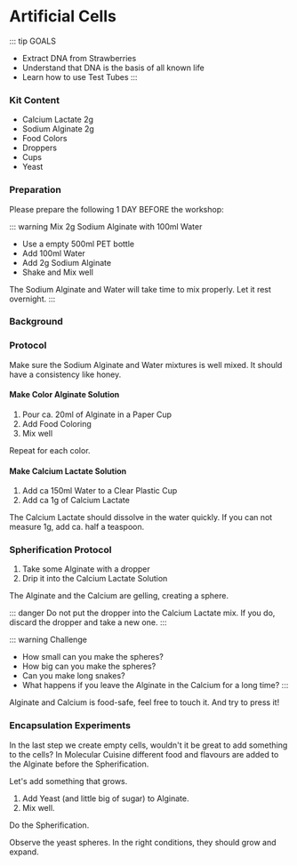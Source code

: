 # Artificial Cells

::: tip GOALS
- Extract DNA from Strawberries
- Understand that DNA is the basis of all known life
- Learn how to use Test Tubes
:::

### Kit Content

- Calcium Lactate 2g
- Sodium Alginate 2g
- Food Colors
- Droppers
- Cups
- Yeast

### Preparation

Please prepare the following 1 DAY BEFORE the workshop:

::: warning Mix 2g Sodium Alginate with 100ml Water
- Use a empty 500ml PET bottle
- Add 100ml Water
- Add 2g Sodium Alginate
- Shake and Mix well

The Sodium Alginate and Water will take time to mix properly. Let it rest overnight.
:::

### Background

### Protocol

Make sure the Sodium Alginate and Water mixtures is well mixed. It should have a consistency like honey.

#### Make Color Alginate Solution

1. Pour ca. 20ml of Alginate in a Paper Cup
2. Add Food Coloring
3. Mix well

Repeat for each color.

#### Make Calcium Lactate Solution

1. Add ca 150ml Water to a Clear Plastic Cup
2. Add ca 1g of Calcium Lactate

The Calcium Lactate should dissolve in the water quickly. If you can not measure 1g, add ca. half a teaspoon.

### Spherification Protocol

1. Take some Alginate with a dropper
2. Drip it into the Calcium Lactate Solution

The Alginate and the Calcium are gelling, creating a sphere.

::: danger
Do not put the dropper into the Calcium Lactate mix. If you do, discard the dropper and take a new one.
:::

::: warning Challenge
- How small can you make the spheres?
- How big can you make the spheres?
- Can you make long snakes?
- What happens if you leave the Alginate in the Calcium for a long time?
:::

Alginate and Calcium is food-safe, feel free to touch it. And try to press it!

### Encapsulation Experiments

In the last step we create empty cells, wouldn't it be great to add something to the cells? In Molecular Cuisine different food and flavours are added to the Alginate before the Spherification.

Let's add something that grows.

1. Add Yeast (and little big of sugar) to Alginate.
2. Mix well.

Do the Spherification.

Observe the yeast spheres. In the right conditions, they should grow and expand.
